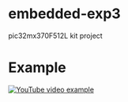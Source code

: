 ﻿# embedded-exp3

pic32mx370F512L kit project

# Example

[![YouTube video example](https://img.youtube.com/vi/n0C91AaJ86E/0.jpg)](https://www.youtube.com/watch?v=n0C91AaJ86E)
